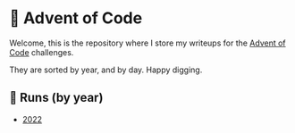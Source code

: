 # 🎄 Advent of Code

Welcome, this is the repository where I store my writeups for the [Advent of Code](https://adventofcode.com/) challenges.

They are sorted by year, and by day. Happy digging.

## 📅 Runs (by year)

- [2022](./2022/README.md)
